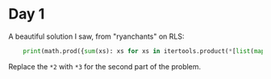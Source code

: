# Day 1

A beautiful solution I saw, from "ryanchants" on RLS:

```python
    print(math.prod({sum(xs): xs for xs in itertools.product(*[list(map(int, input_string.split("\n")))]*2)}.get(2020)))
```

Replace the `*2` with `*3` for the second part of the problem.
